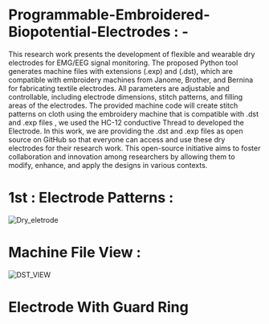 # Programmable-Embroidered-Biopotential-Electrodes : - 

This research work presents the development of flexible and wearable dry electrodes for EMG/EEG signal monitoring. The proposed Python tool generates machine files with extensions (.exp) and (.dst), which are compatible with embroidery machines from Janome, Brother, and Bernina for fabricating textile electrodes.
All parameters are adjustable and controllable, including electrode dimensions, stitch patterns, and filling areas of the electrodes. The provided machine code will create stitch patterns on cloth using the embroidery machine that is compatible with .dst and .exp files , we used the HC-12 conductive Thread to developed the Electrode.
In this work, we are providing the .dst and .exp files as open source on GitHub so that everyone can access and use these dry electrodes for their research work. This open-source initiative aims to foster collaboration and innovation among researchers by allowing them to modify, enhance, and apply the designs in various contexts.

#
# 1st : Electrode Patterns :   
![Dry_eletrode](https://github.com/user-attachments/assets/305fe2d6-8375-44ca-9e17-8d74916c3160)
#
# Machine File View :
![DST_VIEW](https://github.com/user-attachments/assets/6d90a18d-9995-4d44-8904-ad2f5a6be71a)

# 
# Electrode With Guard Ring 



